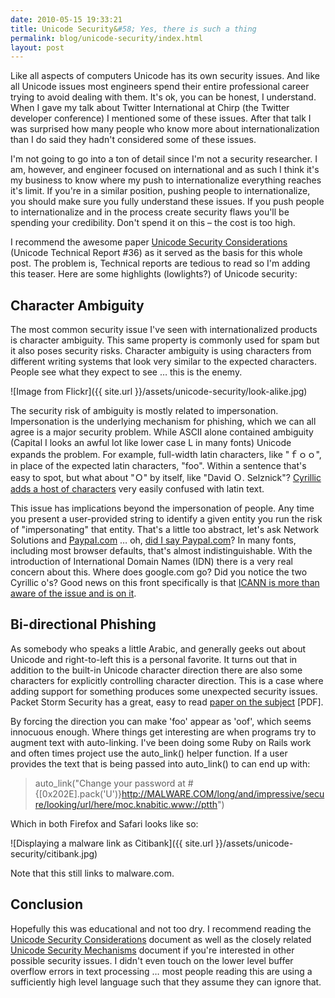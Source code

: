 ```yaml
---
date: 2010-05-15 19:33:21
title: Unicode Security&#58; Yes, there is such a thing
permalink: blog/unicode-security/index.html
layout: post
---
```


Like all aspects of computers Unicode has its own security issues. And like
all Unicode issues most engineers spend their entire professional career
trying to avoid dealing with them. It's ok, you can be honest, I understand.
When I gave my talk about Twitter International at Chirp (the Twitter
developer conference) I mentioned some of these issues. After that talk I was
surprised how many people who know more about internationalization than I do
said they hadn't considered some of these issues.

I'm not going to go into a ton of detail since I'm not a security researcher.
I am, however, and engineer focused on international and as such I think it's
my business to know where my push to internationalize everything reaches it's
limit. If you're in a similar position, pushing people to internationalize,
you should make sure you fully understand these issues. If you push people to
internationalize and in the process create security flaws you'll be spending
your credibility. Don't spend it on this – the cost is too high.

I recommend the awesome paper [Unicode Security Considerations](http://www.unicode.org/reports/tr36/) (Unicode Technical
Report #36) as it served as the basis for this whole post. The problem is,
Technical reports are tedious to read so I'm adding this teaser. Here are some
highlights (lowlights?) of Unicode security:

## Character Ambiguity

The most common security issue I've seen with internationalized products is
character ambiguity. This same property is commonly used for spam but it also
poses security risks. Character ambiguity is using characters from different
writing systems that look very similar to the expected characters. People see
what they expect to see … this is the enemy.

![Image from Flickr]({{ site.url }}/assets/unicode-security/look-alike.jpg)

The security risk of ambiguity is mostly related to impersonation.
Impersonation is the underlying mechanism for phishing, which we can all agree
is a major security problem. While ASCII alone contained ambiguity (Capital I
looks an awful lot like lower case L in many fonts) Unicode expands the
problem. For example, full-width latin characters, like "ｆｏｏ", in place of the
expected latin characters, "foo". Within a sentence that's easy to spot, but
what about "Ｏ" by itself, like "David Ｏ. Selznick"? [Cyrillic adds a host of characters](http://www.fileformat.info/info/unicode/block/cyrillic/utf8test.htm) very easily confused with latin text.

This issue has implications beyond the impersonation of people. Any time you
present a user-provided string to identify a given entity you run the risk of
"impersonating" that entity. That's a little too abstract, let's ask Network
Solutions and [PaypaI.com](http://paypai.com) … oh, [did I say PaypaI.com](http://www.zdnet.co.uk/news/security-management/2000/07/24/paypal-alert-beware-the-paypai-scam-2080344/)? In many fonts, including most browser
defaults, that's almost indistinguishable. With the introduction of
International Domain Names (IDN) there is a very real concern about this.
Where does gооgle.com go? Did you notice the two Cyrillic о's? Good news on
this front specifically is that [ICANN is more than aware of the issue and is on it](http://www.ripe.net/ripe/meetings/ripe-52/presentations/ripe52-dns-ican-idn.pdf).

## Bi-directional Phishing

As somebody who speaks a little Arabic, and generally geeks out about Unicode
and right-to-left this is a personal favorite. It turns out that in addition
to the built-in Unicode character direction there are also some characters for
explicitly controlling character direction. This is a case where adding
support for something produces some unexpected security issues. Packet Storm
Security has a great, easy to read [paper on the subject](http://packetstormsecurity.org/papers/general/righttoleften-override.pdf) [PDF].

By forcing the direction you can make 'foo' appear as 'oof', which seems
innocuous enough. Where things get interesting are when programs try to
augment text with auto-linking. I've been doing some Ruby on Rails work and
often times project use the auto_link() helper function. If a user provides
the text that is being passed into auto_link() to can end up with:

> auto_link("Change your password at #{[0x202E].pack('U')}http://MALWARE.COM/long/and/impressive/secure/looking/url/here/moc.knabitic.www://ptth")

Which in both Firefox and Safari looks like so:

![Displaying a malware link as Citibank]({{ site.url }}/assets/unicode-security/citibank.jpg)

Note that this still links to malware.com.

## Conclusion

Hopefully this was educational and not too dry. I recommend reading the
[Unicode Security Considerations](http://www.unicode.org/reports/tr36/)
document as well as the closely related [Unicode Security Mechanisms](http://www.unicode.org/reports/tr39/) document if you're
interested in other possible security issues. I didn't even touch on the lower
level buffer overflow errors in text processing … most people reading this are
using a sufficiently high level language such that they assume they can ignore
that.


